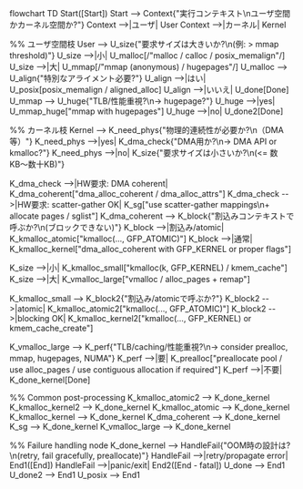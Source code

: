 flowchart TD
  Start([Start])
  Start --> Context{"実行コンテキスト\nユーザ空間かカーネル空間か?"}
  Context -->|ユーザ| User
  Context -->|カーネル| Kernel

  %% ユーザ空間枝
  User --> U_size{"要求サイズは大きいか?\n(例: > mmap threshold)"}
  U_size -->|小| U_malloc[/"malloc / calloc / posix_memalign"/]
  U_size -->|大| U_mmap[/"mmap (anonymous) / hugepages"/]
  U_malloc --> U_align{"特別なアライメント必要?"}
  U_align -->|はい| U_posix[posix_memalign / aligned_alloc]
  U_align -->|いいえ| U_done[Done]
  U_mmap --> U_huge{"TLB/性能重視?\n→ hugepage?"}
  U_huge -->|yes| U_mmap_huge["mmap with hugepages"]
  U_huge -->|no| U_done2[Done]

  %% カーネル枝
  Kernel --> K_need_phys{"物理的連続性が必要か?\n（DMA等）"}
  K_need_phys -->|yes| K_dma_check{"DMA用か?\n→ DMA API or kmalloc?"}
  K_need_phys -->|no| K_size{"要求サイズは小さいか?\n(<= 数KB〜数十KB)"}

  K_dma_check -->|HW要求: DMA coherent| K_dma_coherent["dma_alloc_coherent / dma_alloc_attrs"]
  K_dma_check -->|HW要求: scatter-gather OK| K_sg["use scatter-gather mappings\n+ allocate pages / sglist"]
  K_dma_coherent --> K_block{"割込みコンテキストで呼ぶか?\n(ブロックできない)"}
  K_block -->|割込み/atomic| K_kmalloc_atomic["kmalloc(..., GFP_ATOMIC)"]
  K_block -->|通常| K_kmalloc_kernel["dma_alloc_coherent with GFP_KERNEL or proper flags"]

  K_size -->|小| K_kmalloc_small["kmalloc(k, GFP_KERNEL) / kmem_cache"]
  K_size -->|大| K_vmalloc_large["vmalloc / alloc_pages + remap"]

  K_kmalloc_small --> K_block2{"割込み/atomicで呼ぶか?"}
  K_block2 -->|atomic| K_kmalloc_atomic2["kmalloc(..., GFP_ATOMIC)"]
  K_block2 -->|blocking OK| K_kmalloc_kernel2["kmalloc(..., GFP_KERNEL) or kmem_cache_create"]

  K_vmalloc_large --> K_perf{"TLB/caching/性能重視?\n→ consider prealloc, mmap, hugepages, NUMA"}
  K_perf -->|要| K_prealloc["preallocate pool / use alloc_pages / use contiguous allocation if required"]
  K_perf -->|不要| K_done_kernel[Done]

  %% Common post-processing
  K_kmalloc_atomic2 --> K_done_kernel
  K_kmalloc_kernel2 --> K_done_kernel
  K_kmalloc_atomic --> K_done_kernel
  K_kmalloc_kernel --> K_done_kernel
  K_dma_coherent --> K_done_kernel
  K_sg --> K_done_kernel
  K_vmalloc_large --> K_done_kernel

  %% Failure handling node
  K_done_kernel --> HandleFail{"OOM時の設計は?\n(retry, fail gracefully, preallocate)"}
  HandleFail -->|retry/propagate error| End1([End])
  HandleFail -->|panic/exit| End2([End - fatal])
  U_done --> End1
  U_done2 --> End1
  U_posix --> End1
